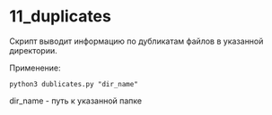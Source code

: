 # 11_duplicates

Скрипт выводит информацию по дубликатам файлов в указанной директории.

Применение:

```
python3 dublicates.py "dir_name"
```

dir_name - путь к указанной папке
